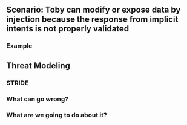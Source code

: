 ## Scenario: Toby can modify or expose data by injection because the response from implicit intents is not properly validated

### Example

## Threat Modeling

### STRIDE

### What can go wrong?

### What are we going to do about it?